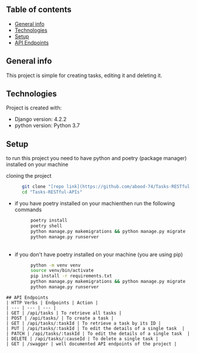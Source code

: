 ## Table of contents
* [General info](#general-info)
* [Technologies](#technologies)
* [Setup](#setup)
* [API Endpoints](#api-endpoints)
## General info
This project is simple for creating tasks, editing it and deleting it.
## Technologies
Project is created with:
* Django version: 4.2.2
* python version: Python 3.7
## Setup

to run this project you need to have python and poetry (package manager) installed on your machine

  cloning the project 
  ```bash
        git clone "[repo link](https://github.com/abood-74/Tasks-RESTful-APIs/)"
        cd "Tasks-RESTful-APIs"
  ```

- if you have poetry installed on your machienthen run the following commands
  ```bash
        poetry install 
        poetry shell
        python manage.py makemigrations && python manage.py migrate
        python manage.py runserver
  ```
    </br>
- if you don't have poetry installed on your machine (you are using pip)
  ```bash 
        python -m venv venv
        source venv/bin/activate
        pip install -r requirements.txt
        python manage.py makemigrations && python manage.py migrate
        python manage.py runserver
```
## API Endpoints
| HTTP Verbs | Endpoints | Action |
| --- | --- | --- |
| GET | /api/tasks | To retrieve all tasks |
| POST | /api/tasks/ | To create a task |
| GET | /api/tasks/:taskId | To retrieve a task by its ID |
| PUT | /api/tasks/:taskId | To edit the details of a single task  |
| PATCH | /api/tasks/:taskId | To edit the details of a single task  |
| DELETE | /api/tasks/:causeId | To delete a single task |
| GET | /swagger | well documented API endpoints of the project |



